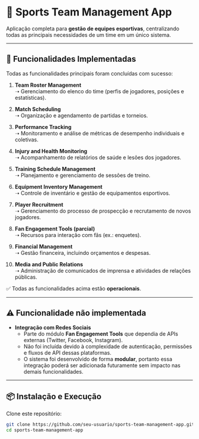 # 🏅 Sports Team Management App

Aplicação completa para **gestão de equipes esportivas**, centralizando todas as principais necessidades de um time em um único sistema.

---

## 🚀 Funcionalidades Implementadas

Todas as funcionalidades principais foram concluídas com sucesso:

1. **Team Roster Management**  
   ➝ Gerenciamento do elenco do time (perfis de jogadores, posições e estatísticas).

2. **Match Scheduling**  
   ➝ Organização e agendamento de partidas e torneios.

3. **Performance Tracking**  
   ➝ Monitoramento e análise de métricas de desempenho individuais e coletivas.

4. **Injury and Health Monitoring**  
   ➝ Acompanhamento de relatórios de saúde e lesões dos jogadores.

5. **Training Schedule Management**  
   ➝ Planejamento e gerenciamento de sessões de treino.

6. **Equipment Inventory Management**  
   ➝ Controle de inventário e gestão de equipamentos esportivos.

7. **Player Recruitment**  
   ➝ Gerenciamento do processo de prospecção e recrutamento de novos jogadores.

8. **Fan Engagement Tools (parcial)**  
   ➝ Recursos para interação com fãs (ex.: enquetes).

9. **Financial Management**  
   ➝ Gestão financeira, incluindo orçamentos e despesas.

10. **Media and Public Relations**  
    ➝ Administração de comunicados de imprensa e atividades de relações públicas.

✅ Todas as funcionalidades acima estão **operacionais**.

---

## ⚠️ Funcionalidade não implementada

- **Integração com Redes Sociais**  
  - Parte do módulo **Fan Engagement Tools** que dependia de APIs externas (Twitter, Facebook, Instagram).  
  - Não foi incluída devido à complexidade de autenticação, permissões e fluxos de API dessas plataformas.  
  - O sistema foi desenvolvido de forma **modular**, portanto essa integração poderá ser adicionada futuramente sem impacto nas demais funcionalidades.

---

## 📦 Instalação e Execução

Clone este repositório:

```bash
git clone https://github.com/seu-usuario/sports-team-management-app.git
cd sports-team-management-app
